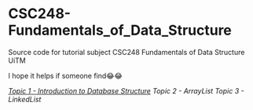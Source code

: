 # CSC248-Fundamentals_of_Data_Structure
Source code for tutorial subject CSC248 Fundamentals of Data Structure UiTM

I hope it helps if someone find😂😂

[_Topic 1 - Introduction to Database Structure_](../../tree/main/Topic1/Lab1)
_Topic 2 - ArrayList_
_Topic 3 - LinkedList_
